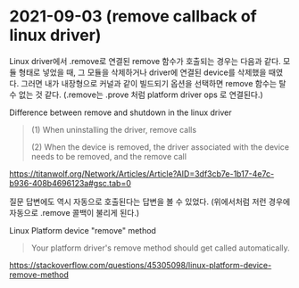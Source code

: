 # 2021-09-03 (remove callback of linux driver)

Linux driver에서 .remove로 연결된 remove 함수가 호출되는 경우는 다음과 같다. 모듈 형태로 넣었을 때, 그 모듈을 삭제하거나 driver에 연결된 device를 삭제했을 때였다. 그러면 내가 내장형으로 커널과 같이 빌드되기 옵션을 선택하면 remove 함수는 탈 수 없는 것 같다. (.remove는 .prove 처럼 platform driver ops 로 연결된다.)

Difference between remove and shutdown in the linux driver

> (1) When uninstalling the driver, remove calls
>
> (2) When the device is removed, the driver associated with the device needs to be removed, and the remove call

https://titanwolf.org/Network/Articles/Article?AID=3df3cb7e-1b17-4e7c-b936-408b4696123a#gsc.tab=0



질문 답변에도 역시 자동으로 호출된다는 답변을 볼 수 있었다. (위에서처럼 저런 경우에 자동으로 .remove 콜백이 불리게 된다.)

Linux Platform device "remove" method

> Your platform driver's remove method should get called automatically.

https://stackoverflow.com/questions/45305098/linux-platform-device-remove-method